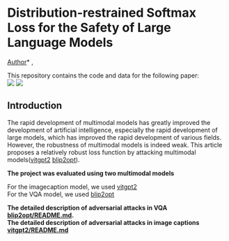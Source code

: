 # Distribution-restrained Softmax Loss for the Safety of Large Language Models
[Author]()* ,   

 
This repository contains the code and data for the following paper:  
<a href='https://github.com/karlieswift/Mattack'><img src='https://img.shields.io/badge/Project-Page-Green'></a>  <a href='https://arxiv.org'><img src='https://img.shields.io/badge/Paper-PDF-red'></a>  
## Introduction

The rapid development of multimodal models has greatly improved the development of artificial intelligence, especially the rapid development of large models, which has improved the rapid development of various fields. However, the robustness of multimodal models is indeed weak. This article proposes a relatively robust loss function by attacking multimodal models([vitgpt2](https://huggingface.co/nlpconnect/vit-gpt2-image-captioning) [blip2opt](https://github.com/salesforce/LAVIS/tree/main/lavis/models/blip2_models)).

**The project was evaluated using two multimodal models**

For the imagecaption model, we used [vitgpt2](https://huggingface.co/nlpconnect/vit-gpt2-image-captioning)  
For the VQA model, we used [blip2opt](https://github.com/salesforce/LAVIS/tree/main/lavis/models/blip2_models)

**The detailed description of adversarial attacks in VQA [blip2opt/README.md](blip2opt/README.md).**  
**The detailed description of adversarial attacks in image captions  [vitgpt2/README.md](vitgpt2/README.md)**  
 



